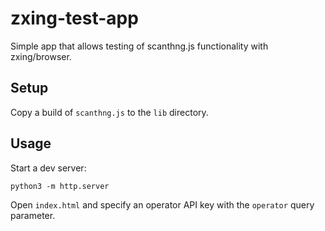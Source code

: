 # zxing-test-app

Simple app that allows testing of scanthng.js functionality with zxing/browser.


## Setup

Copy a build of `scanthng.js` to the `lib` directory.


## Usage

Start a dev server:

```
python3 -m http.server
```

Open `index.html` and specify an operator API key with the `operator` query
parameter.
